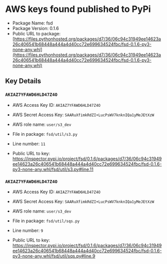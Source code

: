 # AWS keys found published to PyPi

* Package Name: fsd
* Package Version: 0.1.6
* Public URL to package: [https://files.pythonhosted.org/packages/d7/36/06c94c31949ee14623a26c406541b68448a444a4d40cc72e699634524fbc/fsd-0.1.6-py3-none-any.whl](https://files.pythonhosted.org/packages/d7/36/06c94c31949ee14623a26c406541b68448a444a4d40cc72e699634524fbc/fsd-0.1.6-py3-none-any.whl)

## Key Details

### `AKIAZ7YFAWD6HLD47Z4O`

* AWS Access Key ID: `AKIAZ7YFAWD6HLD47Z4O`
* AWS Secret Access Key: `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` 
* AWS role name: `user/s3_dev`
* File in package: `fsd/util/s3.py`
* Line number: `11`

* Public URL to key: https://inspector.pypi.io/project/fsd/0.1.6/packages/d7/36/06c94c31949ee14623a26c406541b68448a444a4d40cc72e699634524fbc/fsd-0.1.6-py3-none-any.whl/fsd/util/s3.py#line.11



### `AKIAZ7YFAWD6HLD47Z4O`

* AWS Access Key ID: `AKIAZ7YFAWD6HLD47Z4O`
* AWS Secret Access Key: `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` 
* AWS role name: `user/s3_dev`
* File in package: `fsd/util/sqs.py`
* Line number: `9`

* Public URL to key: https://inspector.pypi.io/project/fsd/0.1.6/packages/d7/36/06c94c31949ee14623a26c406541b68448a444a4d40cc72e699634524fbc/fsd-0.1.6-py3-none-any.whl/fsd/util/sqs.py#line.9


